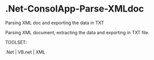 # .Net-ConsolApp-Parse-XMLdoc
Parsing XML doc and exporting the data in TXT

Parsing XML document, extracting the data and exporting in TXT file.

TOOLSET:

.Net | VB.net | XML
